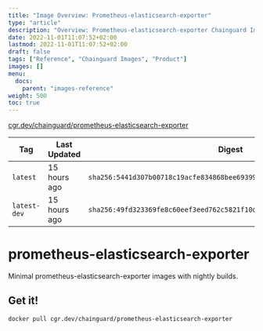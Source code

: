 ```yaml
---
title: "Image Overview: Prometheus-elasticsearch-exporter"
type: "article"
description: "Overview: Prometheus-elasticsearch-exporter Chainguard Image"
date: 2022-11-01T11:07:52+02:00
lastmod: 2022-11-01T11:07:52+02:00
draft: false
tags: ["Reference", "Chainguard Images", "Product"]
images: []
menu:
  docs:
    parent: "images-reference"
weight: 500
toc: true
---
```


[cgr.dev/chainguard/prometheus-elasticsearch-exporter](https://github.com/chainguard-images/images/tree/main/images/prometheus-elasticsearch-exporter)

| Tag          | Last Updated | Digest                                                                    |
|--------------|--------------|---------------------------------------------------------------------------|
| `latest`     | 15 hours ago | `sha256:5441d307b00718c19acfe834868bee69399cc4f7aa116df0903e37a0274993ae` |
| `latest-dev` | 15 hours ago | `sha256:49fd323369fe8c60eef3eed762c5821f10d5acfae9ea5b6b10ffa965f5effc8f` |

# prometheus-elasticsearch-exporter

Minimal prometheus-elasticsearch-exporter images with nightly builds.

## Get it!

```shell
docker pull cgr.dev/chainguard/prometheus-elasticsearch-exporter
```